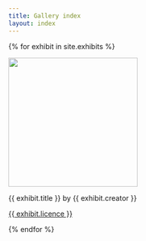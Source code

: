 ```yaml
---
title: Gallery index
layout: index
---
```


{% for exhibit in site.exhibits %}

<img src= "{{ exhibit.image-url }}" width= 256>
<p>{{ exhibit.title }} by {{ exhibit.creator }}</p>
<p><a href= "{{ exhibit.licence-url }}"> {{ exhibit.licence }} </a> </p>
{% endfor %}